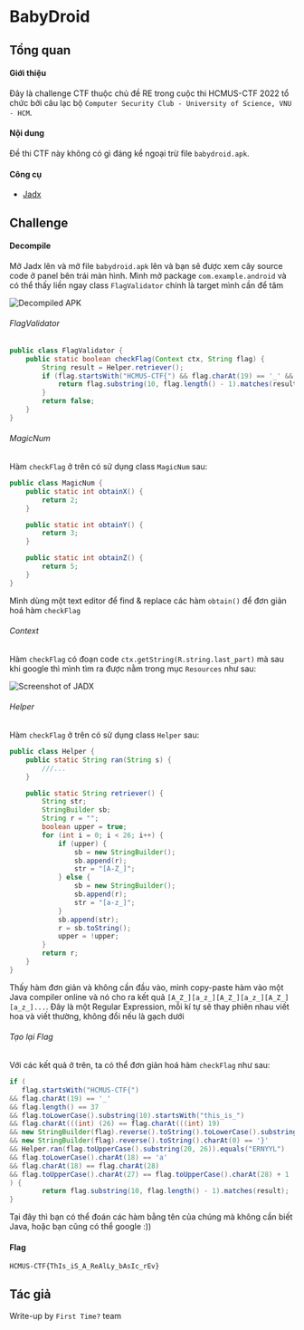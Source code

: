 # BabyDroid
## Tổng quan
#### Giới thiệu
Đây là challenge CTF thuộc chủ đề RE trong cuộc thi HCMUS-CTF 2022 tổ chức bởi câu lạc bộ `Computer Security Club - University of Science, VNU - HCM`.
#### Nội dung
Đề thi CTF này không có gì đáng kể ngoại trừ file `babydroid.apk`.
#### Công cụ
- [Jadx](https://github.com/skylot/jadx)
## Challenge
#### Decompile
Mở Jadx lên và mở file `babydroid.apk` lên và bạn sẽ được xem cây source code ở panel bên trái màn hình. Mình mở package `com.example.android` và có thể thấy liền ngay class `FlagValidator` chính là target mình cần để tâm

![Decompiled APK](https://i.imgur.com/OVVHVr4.png)

###### FlagValidator
```java
public class FlagValidator {
    public static boolean checkFlag(Context ctx, String flag) {
        String result = Helper.retriever();
        if (flag.startsWith("HCMUS-CTF{") && flag.charAt(19) == '_' && flag.length() == 37 && flag.toLowerCase().substring(10).startsWith("this_is_") && flag.charAt(((int) (MagicNum.obtainY() * Math.pow(MagicNum.obtainX(), MagicNum.obtainY()))) + 2) == flag.charAt(((int) Math.pow(Math.pow(2.0d, 2.0d), 2.0d)) + 3) && new StringBuilder(flag).reverse().toString().toLowerCase().substring(1).startsWith(ctx.getString(R.string.last_part)) && new StringBuilder(flag).reverse().toString().charAt(0) == '}' && Helper.ran(flag.toUpperCase().substring((MagicNum.obtainY() * MagicNum.obtainX() * MagicNum.obtainY()) + 2, (int) (Math.pow(MagicNum.obtainZ(), MagicNum.obtainX()) + 1.0d))).equals("ERNYYL") && flag.toLowerCase().charAt(18) == 'a' && flag.charAt(18) == flag.charAt(28) && flag.toUpperCase().charAt(27) == flag.toUpperCase().charAt(28) + 1) {
            return flag.substring(10, flag.length() - 1).matches(result);
        }
        return false;
    }
}
```
###### MagicNum
Hàm `checkFlag` ở trên có sử dụng class `MagicNum` sau:
```java
public class MagicNum {
    public static int obtainX() {
        return 2;
    }

    public static int obtainY() {
        return 3;
    }

    public static int obtainZ() {
        return 5;
    }
}
```
Mình dùng một text editor để find & replace các hàm `obtain()` để đơn giản hoá hàm `checkFlag`
###### Context
Hàm `checkFlag` có đoạn code `ctx.getString(R.string.last_part)` mà sau khi google thì mình tìm ra được nằm trong mục `Resources` như sau:

![Screenshot of JADX](https://i.imgur.com/BHhW13v.png)
###### Helper
Hàm `checkFlag` ở trên có sử dụng class `Helper` sau:
```java
public class Helper {
    public static String ran(String s) {
        ///...
    }

    public static String retriever() {
        String str;
        StringBuilder sb;
        String r = "";
        boolean upper = true;
        for (int i = 0; i < 26; i++) {
            if (upper) {
                sb = new StringBuilder();
                sb.append(r);
                str = "[A-Z_]";
            } else {
                sb = new StringBuilder();
                sb.append(r);
                str = "[a-z_]";
            }
            sb.append(str);
            r = sb.toString();
            upper = !upper;
        }
        return r;
    }
}
```
Thấy hàm đơn giản và không cần đầu vào, mình copy-paste hàm vào một Java compiler online và nó cho ra kết quả `[A_Z_][a_z_][A_Z_][a_z_][A_Z_][a_z_]...`. Đây là một Regular Expression, mỗi kí tự sẽ thay phiên nhau viết hoa và viết thường, không đổi nếu là gạch dưới
###### Tạo lại Flag
Với các kết quả ở trên, ta có thể đơn giản hoá hàm `checkFlag` như sau:
```java
if (
   flag.startsWith("HCMUS-CTF{") 
&& flag.charAt(19) == '_' 
&& flag.length() == 37 
&& flag.toLowerCase().substring(10).startsWith("this_is_") 
&& flag.charAt(((int) (26) == flag.charAt(((int) 19) 
&& new StringBuilder(flag).reverse().toString().toLowerCase().substring(1).startsWith("ver_sic") 
&& new StringBuilder(flag).reverse().toString().charAt(0) == '}' 
&& Helper.ran(flag.toUpperCase().substring(20, 26)).equals("ERNYYL") 
&& flag.toLowerCase().charAt(18) == 'a' 
&& flag.charAt(18) == flag.charAt(28) 
&& flag.toUpperCase().charAt(27) == flag.toUpperCase().charAt(28) + 1
) {
        return flag.substring(10, flag.length() - 1).matches(result);
}
```
Tại đây thì bạn có thể đoán các hàm bằng tên của chúng mà không cần biết Java, hoặc bạn cũng có thể google :))
#### Flag
```HCMUS-CTF{ThIs_iS_A_ReAlLy_bAsIc_rEv}```
## Tác giả
Write-up by `First Time?` team
